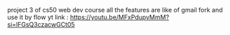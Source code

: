 project 3 of cs50 web dev course 
all the features are like of gmail fork and use it by flow
yt link : https://youtu.be/MFxPdupvMmM?si=lFGsQ3czacwGCt05
